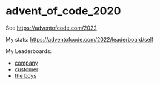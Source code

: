 # advent_of_code_2020

See https://adventofcode.com/2022

My stats: https://adventofcode.com/2022/leaderboard/self

My Leaderboards:

  * [company](https://adventofcode.com/2021/leaderboard/private/view/1029122)
  * [customer](https://adventofcode.com/2021/leaderboard/private/view/1008392)
  * [the boys](https://adventofcode.com/2021/leaderboard/private/view/1029866)

